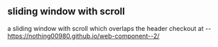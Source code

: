 ## sliding window with scroll
a sliding window with scroll which overlaps the header 
checkout at --  https://nothing00980.github.io/web-component--2/
